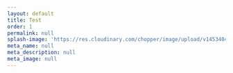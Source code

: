 ```yaml
---
layout: default
title: Test
order: 1
permalink: null
splash-image: 'https://res.cloudinary.com/chopper/image/upload/v1453404197/Site%20Images/desktop-hero.jpg'
meta_name: null
meta_description: null
meta_image: null
---
```

